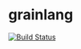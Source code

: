 # grainlang

[![Build Status](https://travis-ci.org/grainlang/grain.svg?branch=master)](https://travis-ci.org/grainlang/grain)
